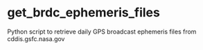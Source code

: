 # get_brdc_ephemeris_files
Python script to retrieve daily GPS broadcast ephemeris files from cddis.gsfc.nasa.gov
